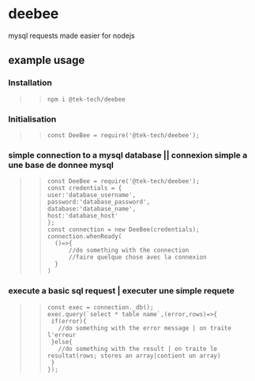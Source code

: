 # deebee
mysql requests made easier for nodejs

## example usage

### Installation
> >```
> >npm i @tek-tech/deebee
> >```
>
>
>
### Initialisation
> >```
> >const DeeBee = require('@tek-tech/deebee');
> >```
>
>
>
### simple connection to a mysql database || connexion simple a une base de donnee mysql
> >```
> >const DeeBee = require('@tek-tech/deebee');
> >const credentials = {
>    >user:'database_username',
>    >password:'database_password',
>    >database:'database_name',
>    >host:'database_host'
>>};
> >const connection = new DeeBee(credentials);
> >connection.whenReady(
> >   ()=>{
> >       //do something with the connection
> >       //faire quelque chose avec la connexion
> >   }
> >)
> >``` 



### execute a basic sql request | executer une simple requete
> >```
> >const exec = connection._db();
> >exec.query(`select * table name`,(error,rows)=>{
> >  if(error){
> >    //do something with the error message | on traite l'erreur
> >  }else{
> >    //do something with the result | on traite le resultat(rows; stores an array|contient un array)
> >  }
> >});
> >```

